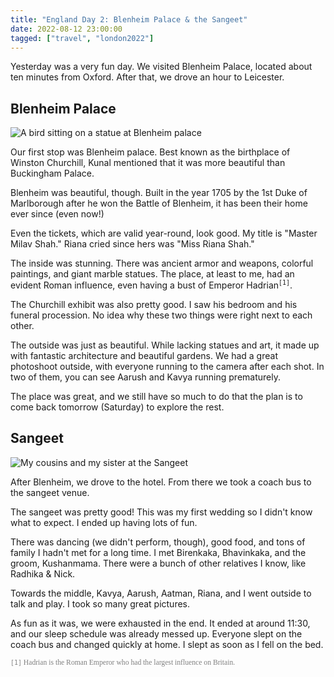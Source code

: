 ```yaml
---
title: "England Day 2: Blenheim Palace & the Sangeet"
date: 2022-08-12 23:00:00
tagged: ["travel", "london2022"]
---
```


Yesterday was a very fun day. We visited Blenheim Palace, located about ten 
minutes from Oxford. After that, we drove an hour to Leicester.

## Blenheim Palace
![A bird sitting on a statue at Blenheim palace](/images/england2022/statue-bird-blenheim.png)

Our first stop was Blenheim palace. Best known as the birthplace of Winston
Churchill, Kunal mentioned that it was more beautiful than Buckingham Palace.

Blenheim was beautiful, though. Built in the year 1705 by the 1st Duke of Marlborough 
after he won the Battle of Blenheim, it has been their home ever since (even 
now!)

Even the tickets, which are valid year-round, look good. My title is "Master Milav Shah." Riana cried since hers was "Miss Riana Shah."

The inside was stunning. There was ancient armor and weapons, colorful paintings, and giant marble statues. The place, at least to me, had an evident Roman influence, even having a bust of Emperor Hadrian<sup>`[1]`</sup>.

The Churchill exhibit was also pretty good. I saw his bedroom and his funeral
procession. No idea why these two things were right next to each other.

The outside was just as beautiful. While lacking statues and art, it made up with fantastic architecture and beautiful gardens. We had a great photoshoot 
outside, with everyone running to the camera after each shot. In two of them, you can see Aarush and Kavya running prematurely.

The place was great, and we still have so much to do that the plan is to come
back tomorrow (Saturday) to explore the rest.

## Sangeet
![My cousins and my sister at the Sangeet](/images/england2022/sangeet.png)

After Blenheim, we drove to the hotel. From there we took a coach bus to the sangeet venue.

The sangeet was pretty good! This was my first wedding so I didn't know what to expect. I ended up having lots of fun.

There was dancing (we didn't perform, though), good food, and tons of family I hadn't met for a long time. I met Birenkaka, Bhavinkaka, and the groom, 
Kushanmama. There were a bunch of other relatives I know, like Radhika & Nick.

Towards the middle, Kavya, Aarush, Aatman, Riana, and I went outside to talk and 
play. I took so many great pictures.

As fun as it was, we were exhausted in the end. It ended at around 11:30, and 
our sleep schedule was already messed up. Everyone slept on the coach bus and
changed quickly at home. I slept as soon as I fell on the bed.

<sub style="font-family: Georgia, Times, serif; color: grey"><code>[1]</code> 
Hadrian is the Roman Emperor who had the largest influence on Britain.</sub>